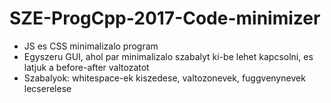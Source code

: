 # SZE-ProgCpp-2017-Code-minimizer

- JS es CSS minimalizalo program
- Egyszeru GUI, ahol par minimalizalo szabalyt ki-be lehet kapcsolni, es latjuk a before-after valtozatot
- Szabalyok: whitespace-ek kiszedese, valtozonevek, fuggvenynevek lecserelese

